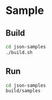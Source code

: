 # Sample

## Build

``` bash
cd json-samples
./build.sh
```

## Run

``` bash
cd json-samples
build/samples
```
